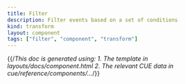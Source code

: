 ```yaml
---
title: Filter
description: Filter events based on a set of conditions
kind: transform
layout: component
tags: ["filter", "component", "transform"]
---
```


{{/*This doc is generated using:
     1. The template in layouts/docs/component.html
2. The relevant CUE data in cue/reference/components/...*/}}

